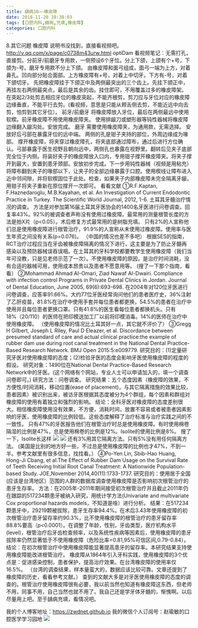 ```yaml
---
title: 龋病10——橡皮障
date: 2018-11-20 10:38:03
tags: [口腔内科,龋病,充填,橡皮障]
categories: 口腔内科
---
```

8.其它问题
橡皮障
说明书没找到，直接看视频吧。
http://v.qq.com/x/page/c0738m43urw.html
optiDam
看视频笔记：无需打孔，直接剪。分前牙/前磨牙专用款，一侧预设6个牙位。分上下颌，上颌有个+号，下颌为-号。磨牙专用款不分上下颌。
由橡皮障和面弓组成，面弓一端为上方，对着鼻孔。凹向部分贴合面部。上方橡皮障有+号，对着上中切牙。下方有-号，对着下颌切牙。
先把橡皮障挂于下颌正中及两侧最突出的三个齿上。先挂下颌正中，再挂左右两侧最突点，最后是其余的齿。挂住即可，不用覆盖过多的橡皮障架。
在突起2/3处剪去相应牙位的橡皮突起，不能齐根剪，剪刀应与牙位对应的橡皮障边缘垂直，不能平行去剪。(看视频，意思是只能从颊舌侧去剪，不能近远中向去剪，怕剪到其它牙位）。
前牙/前磨牙
将橡皮障放入牙位，最后在两侧最远中使用软楔。前牙橡皮障不用使用橡皮障夹。
使用排龈刀或塑形器等钝性器械将橡皮障边缘翻入龈沟处。安放完成。
磨牙
需要使用橡皮障夹，为通用款，无需选择。
安放好后弓部在暴露牙位的远中端。
两侧的孔是钳子夹持的部位，外周边缘成为喙部。
撑开橡皮障，将夹穿过橡皮障孔，将夹底部通过障布，通过后进行方位确认。弓部暴露于医生视野且朝向远中，两侧孔也暴露在视野里。翻转后见夹子底部完全位于内侧。将装好夹子的橡皮障放入口内，专用钳子撑开橡皮障夹。将夹子撑开到最大，安置到患牙颈部。安放初步完成。下一步用钝性器械（视频是用粘充）将障布翻到夹子的喙部以下，让夹子的全部边缘暴露于口腔。使用楔线让障布进入近中邻间隙，并将软楔固位于此处。检查，如果夹子内部橡皮障未完全隔离牙龈，用钳子将夹子重新在原位撑开一次即可。
看看文献
①R.F.Kaptan, F.Haznedaroglu, M.B.Kayahan, et al. An Investigation of Current Endodontic Practice in Turkey. The Scientific World Journal, 2012, 1-6.
土耳其牙髓治疗情况的调查。
方法是对参加第16届土耳其牙医协会的1400名牙医进行问卷调查。回复率43%。92%的被调查者声称没有使用过橡皮障。最常用的测量根管长度的方法是拍X片（p<0.05）。术后修复方式最常用的是树脂充填。
只有2%的人宣称他们总是使用橡皮障进行根管治疗，91.9%的人宣称从未使用过橡皮障。使用率与医生年资之间没有关系(p=0.076)。
（中国的情况也差不多吧）
根据SES的指南，RCT治疗过程应当在牙齿被橡皮障隔离的情况下进行，这主要是为了防止牙髓再感染以及预防器械误吞误咽。在土耳其的牙科学校都要教学生使用橡皮障（我们当年可没教，只是见老师示范了一次）。不使用橡皮障的原因，是治疗时间消耗，没有合适的器械可用，使用成本昂贵以及患者不愿意用等。
(搜了一下那个指南，看看）
②Mohammad Ahmad AI-Omari, Ziad Nawaf AI-Dwairi. Compliance with infection control Programs in Private Dental Clinics in Jordan. Journal of Dental Education, June 2005, 69(6):693-698.
在2004年对120位牙医进行问卷调查，应答率91.66%。大约77位牙医经常询问他们的患者医疗史，36%注射了乙肝疫苗，81.8%在治疗中使用手套并每位患者都更换，54.5%的患者在治疗中使用并且每位患者更换口罩。只有41.8%的医生看每位患者都换机头。只有18%（20/110）的医师在把印模送加工厂以前将印模消毒。14%的医师在治疗中使用橡皮障。
（使用橡皮障的情况比土耳其好一点，其它就不评价了）
③Gregg H Gilbert, Joseph L Riley, Paul D Eleazer, et al. Discordance between presumed standard of care and actual clinical practice:the example of rubber dam use during root canal treatment in the National Dental Practice-Based Research Network. BMJ Open 2015:5:e009779.
研究目的：(1)定量研究牙医对使用橡皮障的态度；(2)检验牙医的态度会影响牙医使用橡皮障的程度的假设。
研究对象：1490位在National Dental Practice-Based Research Network中的牙医。(这个网络有个网站，专业人士可以申请加入的，填一个调查问卷即可。)
研究方法：问卷调查。
研究结果：五个态度因素（橡皮障的效果，不方便性/时间消耗，移动位置(ease of placement)，与其它隔离措施的效果比较，患者因素）被识别出来，被访牙医根据其态度被分为4个群组，每个因素和群组对橡皮障的使用有着独立和强烈的影响。
结论：全科牙医对橡皮障的态度差别很大。相信橡皮障使用没有效果，不方便，消耗时间，放置不容易或者被患者因素影响的牙医，使用橡皮障的比例较低。这些态度解释了治疗标准与治疗实践之间的不一致性。
只有47%的牙医报告他们在根管治疗时总是使用橡皮障。有时使用棉卷隔湿的比例是47%，总是使用棉卷的比例是12%。Isolite的使用比例是8%。
搜了一下，Isolite长这样
![](https://zymblog-1258069789.cos.ap-chengdu.myqcloud.com/blog0038-qb10-xpz/01.jpg)
![](https://zymblog-1258069789.cos.ap-chengdu.myqcloud.com/blog0038-qb10-xpz/02.jpg)
还有3%用其它隔离方法。只有5%没有用任何隔离方法。
(美国是比别的地方好一些，不过总是使用橡皮障的比例也才47%，不到一半。参考文献里有很多信息，找找看。）
④Po-Yen Lin, Sbib-Hao Huang, Hong-Ji Cbang, et al.The Effect of Rubber Dam Usage on the Survival Rate of Teeth Receiving Initial Root Canal Treatment: A Nationwide Population-based Study. JOE,November 2014,40(11):1733-1737.
研究目的：使用居于全国(应该是台湾地区）范围的人群的数据库调查使用橡皮障是否影响初次根管治疗的患牙生存率。
方法：在2005年-2011年期间接受初次根管治疗并且截止2011年仍在跟踪的517234颗患牙被纳入研究，用统计学方法(Univariate and multivariate Cox proportional hazards models，不知道是啥）进行分析。
结果：在517234颗患牙中，29219颗被拔除，患牙生存率94.4%。在术后3.43年使用橡皮障的初次根管治疗患牙留存率约90.3%，比不使用橡皮障的根管治疗的患牙留存率88.8%要高（p<0.0001）。在调整了年龄，性别，牙齿类型，医疗机构水平(level)，根管治疗后牙齿检查频率，以及系统性疾病等因素后，使用橡皮障的患牙拔除率仍然显著低于不使用橡皮障（危险比率=0.81,95%可信区间,0.79-0.84）。
结论：在初次根管治疗中使用橡皮障能显著提高患牙的留存率。本研究结果支持使用橡皮障能改进根管治疗。
橡皮障从1864年引入牙科实践，使用橡皮障的3个优点是：促进感染控制，患者保护，提高治疗效果。在台湾橡皮障的使用率仅16.5%。
（台湾的调查结果，样本量蛮大的，数据应该比较可靠。文章还提到了橡皮障的历史，看看参考文献。）
查到的文献大多是对牙医使用橡皮障的态度的调查的。根管治疗使用橡皮障很有必要，我以前当然也知道有橡皮障这东西，但老师不用，同事不用，自己当然也就不用了。我自己还是学牙体牙髓的，惭愧啊。以后尽量用上吧。至于龋病充填，看情况吧。

我的个人博客地址：https://zwdnet.github.io
我的微信个人订阅号：赵瑜敏的口腔医学学习园地
![](https://zymblog-1258069789.cos.ap-chengdu.myqcloud.com/other/wx.jpg)

